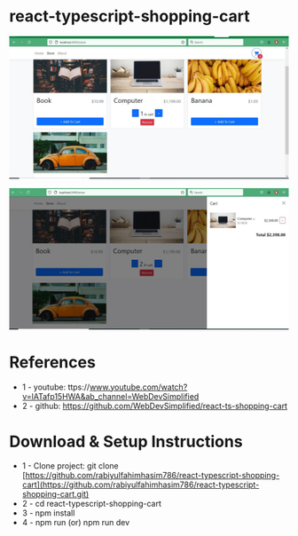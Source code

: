 # react-typescript-shopping-cart

![DEMO](https://github.com/rabiyulfahimhasim786/react-typescript-shopping-cart/blob/main/react-ts-shopping-cart/demo/shoping%20cart1.JPG)

![DEMO](https://github.com/rabiyulfahimhasim786/react-typescript-shopping-cart/blob/main/react-ts-shopping-cart/demo/shopping%20cart2.JPG)

# References 

* 1 - youtube: ttps://www.youtube.com/watch?v=lATafp15HWA&ab_channel=WebDevSimplified
* 2 - github: https://github.com/WebDevSimplified/react-ts-shopping-cart


# Download & Setup Instructions

* 1 - Clone project: git clone [https://github.com/rabiyulfahimhasim786/react-typescript-shopping-cart](https://github.com/rabiyulfahimhasim786/react-typescript-shopping-cart.git)
* 2 - cd react-typescript-shopping-cart
* 3 - npm install
* 4 - npm run (or) npm run dev
